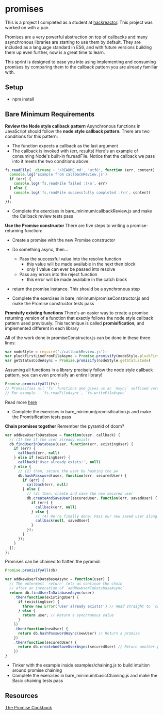 # promises
This is a project I completed as a student at [hackreactor](http://hackreactor.com). This project was worked on with a pair.

Promises are a very powerful abstraction on top of callbacks and many asynchronous libraries are starting to use them by default. They are included as a language standard in ES6, and with future versions building them up even further, now is a great time to learn.

This sprint is designed to ease you into using implementing and consuming promises by comparing them to the callback pattern you are already familiar with.

## Setup
* npm install

## Bare Minimum Requirements
**Review the Node style callback pattern**
Asynchronous functions in JavaScript should follow the **node style callback pattern**. There are two conditions for this pattern:
  * The function expects a callback as the last argument
  * The callback is invoked with (err, results)
Here's an example of consuming Node's built-in fs.readFile. Notice that the callback we pass into it meets the two conditions above:
```javascript
fs.readFile(__dirname + '/README.md', 'utf8', function (err, content) {
  console.log('Example from callbackReview.js')
  if (err) {
    console.log('fs.readFile failed :(\n', err)
  } else {
    console.log('fs.readFile successfully completed :)\n', content)
  }
});
```
* Complete the exercises in bare_minimum/callbackReview.js and make the Callback review tests pass

**Use the Promise constructor**
There are five steps to writing a promise-returning function:
* Create a promise with the new Promise constructor
* Do something async, then...
  * Pass the successful value into the resolve function
    * this value will be made available in the next then block
    * only 1 value can ever be passed into resolve
  * Pass any errors into the reject function
    * this error will be made available in the catch block
* return the promise instance. This should be a synchronous step

* Complete the exercises in bare_minimum/promiseConstructor.js and make the Promise constructor tests pass

**Promisify existing functions**
There's an easier way to create a promise returning version of a function that exactly follows the node style callback pattern used previously. This technique is called **promisification**, and implemented different in each library

All of the work done in promiseConstructor.js can be done in these three lines:
```javascript
var nodeStyle = require('./callbackReview.js');
var pluckFirstLineFromFileAsync = Promise.promisify(nodeStyle.pluckFirstLineFromFile)
var getStatusCodeAsync = Promise.promisify(nodeStyle.getStatusCode)
```
Assuming all functions in a library precisely follow the node style callback pattern, you can even promisify an entire library!
```javascript
Promise.promisifyAll(fs);
// Promisifies all 'fs' functions and gives us an `Async` suffixed version
// For example - `fs.readFileAsync`, `fs.writeFileAsync`
```
Read more [here](http://bluebirdjs.com/docs/api/promisification.html)
* Complete the exercises in bare_minimum/promisification.js and make the Promisification tests pass

**Chain promises together**
Remember the pyramid of doom?
```javascript
var addNewUserToDatabase = function(user, callback) {
  // (1) See if the user already exists
  db.findUserInDatabase(user, function(err, existingUser) {
    if (err) {
      callback(err, null)
    } else if (existingUser) {
      callback('User already exists!', null)
    } else {
      // (2) then, secure the user by hashing the pw
      db.hashPassword(user, function(err, securedUser) {
        if (err) {
          callback(err, null)
        } else {
          // (3) then, create and save the new secured user
          db.createAndSaveUser(securedUser, function(err, savedUser) {
            if (err) {
              callback(err, null)
            } else {
              // (4) We're finally done! Pass our new saved user along
              callback(null, savedUser)
            }
          });
        }
      });
    }
  });
};
```
Promises can be chained to flatten the pyramid:
```javascript
Promise.promisifyAll(db)

var addNewUserToDatabaseAsync = function(user) {
  // The outermost `return` lets us continue the chain
  // after an invocation of `addNewUserToDatabaseAsync`
  return db.findUserInDatabaseAsync(user)
    .then(function(existingUser) {
      if (existingUser) {
        throw new Error('User already exists!') // Head straight to `catch`. Do not pass Go, do not collect $200
      } else {
        return user; // Return a synchronous value
      }
    })
    .then(function(newUser) {
      return db.hashPasswordAsync(newUser) // Return a promise
    })
    .then(function(securedUser) {
      return db.createAndSaveUserAsync(securedUser) // Return another promise
    })
}
```
* Tinker with the example inside examples/chaining.js to build intuition around promise chaining
* Complete the exercises in bare_minimum/basicChaining.js and make the Basic chaining tests pass

## Resources
[The Promise Cookbook](https://github.com/mattdesl/promise-cookbook)
